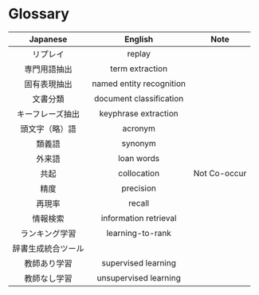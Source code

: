 # Glossary

|          Japanese          |          English          |          Note          |
|:--------------------------:|:-------------------------:|:----------------------:|
|リプレイ 	                 |replay                     |                        |
|専門用語抽出	                 |term extraction            |                        |
|固有表現抽出	                 |named entity recognition   |                        |
|文書分類	                     |document classification    |                        |
|キーフレーズ抽出               |keyphrase extraction       |                        |
|頭文字（略）語                |acronym                    |                        |
|類義語                       |synonym                    |                        |
|外来語                       |loan words                 |                        |
|共起                         |collocation               | Not Co-occur           |
|精度                         |precision                  |                       |
|再現率                       |recall                     |                       |
|情報検索                      |information retrieval     |                       | 
|ランキング学習                 |learning-to-rank          |                       | 
|辞書生成統合ツール              |                           |                       |
|教師あり学習                  |supervised learning         |                       |
|教師なし学習                   |unsupervised learning      |                       |
